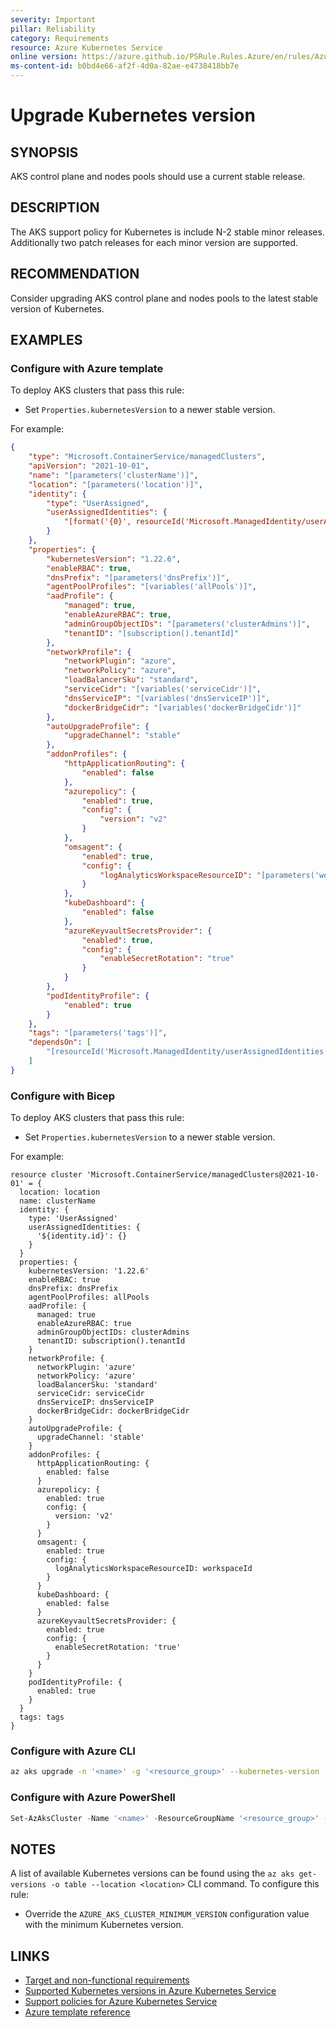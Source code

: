 ```yaml
---
severity: Important
pillar: Reliability
category: Requirements
resource: Azure Kubernetes Service
online version: https://azure.github.io/PSRule.Rules.Azure/en/rules/Azure.AKS.Version/
ms-content-id: b0bd4e66-af2f-4d0a-82ae-e4738418bb7e
---
```


# Upgrade Kubernetes version

## SYNOPSIS

AKS control plane and nodes pools should use a current stable release.

## DESCRIPTION

The AKS support policy for Kubernetes is include N-2 stable minor releases.
Additionally two patch releases for each minor version are supported.

## RECOMMENDATION

Consider upgrading AKS control plane and nodes pools to the latest stable version of Kubernetes.

## EXAMPLES

### Configure with Azure template

To deploy AKS clusters that pass this rule:

- Set `Properties.kubernetesVersion` to a newer stable version.

For example:

```json
{
    "type": "Microsoft.ContainerService/managedClusters",
    "apiVersion": "2021-10-01",
    "name": "[parameters('clusterName')]",
    "location": "[parameters('location')]",
    "identity": {
        "type": "UserAssigned",
        "userAssignedIdentities": {
            "[format('{0}', resourceId('Microsoft.ManagedIdentity/userAssignedIdentities', parameters('identityName')))]": {}
        }
    },
    "properties": {
        "kubernetesVersion": "1.22.6",
        "enableRBAC": true,
        "dnsPrefix": "[parameters('dnsPrefix')]",
        "agentPoolProfiles": "[variables('allPools')]",
        "aadProfile": {
            "managed": true,
            "enableAzureRBAC": true,
            "adminGroupObjectIDs": "[parameters('clusterAdmins')]",
            "tenantID": "[subscription().tenantId]"
        },
        "networkProfile": {
            "networkPlugin": "azure",
            "networkPolicy": "azure",
            "loadBalancerSku": "standard",
            "serviceCidr": "[variables('serviceCidr')]",
            "dnsServiceIP": "[variables('dnsServiceIP')]",
            "dockerBridgeCidr": "[variables('dockerBridgeCidr')]"
        },
        "autoUpgradeProfile": {
            "upgradeChannel": "stable"
        },
        "addonProfiles": {
            "httpApplicationRouting": {
                "enabled": false
            },
            "azurepolicy": {
                "enabled": true,
                "config": {
                    "version": "v2"
                }
            },
            "omsagent": {
                "enabled": true,
                "config": {
                    "logAnalyticsWorkspaceResourceID": "[parameters('workspaceId')]"
                }
            },
            "kubeDashboard": {
                "enabled": false
            },
            "azureKeyvaultSecretsProvider": {
                "enabled": true,
                "config": {
                    "enableSecretRotation": "true"
                }
            }
        },
        "podIdentityProfile": {
            "enabled": true
        }
    },
    "tags": "[parameters('tags')]",
    "dependsOn": [
        "[resourceId('Microsoft.ManagedIdentity/userAssignedIdentities', parameters('identityName'))]"
    ]
}
```

### Configure with Bicep

To deploy AKS clusters that pass this rule:

- Set `Properties.kubernetesVersion` to a newer stable version.

For example:

```bicep
resource cluster 'Microsoft.ContainerService/managedClusters@2021-10-01' = {
  location: location
  name: clusterName
  identity: {
    type: 'UserAssigned'
    userAssignedIdentities: {
      '${identity.id}': {}
    }
  }
  properties: {
    kubernetesVersion: '1.22.6'
    enableRBAC: true
    dnsPrefix: dnsPrefix
    agentPoolProfiles: allPools
    aadProfile: {
      managed: true
      enableAzureRBAC: true
      adminGroupObjectIDs: clusterAdmins
      tenantID: subscription().tenantId
    }
    networkProfile: {
      networkPlugin: 'azure'
      networkPolicy: 'azure'
      loadBalancerSku: 'standard'
      serviceCidr: serviceCidr
      dnsServiceIP: dnsServiceIP
      dockerBridgeCidr: dockerBridgeCidr
    }
    autoUpgradeProfile: {
      upgradeChannel: 'stable'
    }
    addonProfiles: {
      httpApplicationRouting: {
        enabled: false
      }
      azurepolicy: {
        enabled: true
        config: {
          version: 'v2'
        }
      }
      omsagent: {
        enabled: true
        config: {
          logAnalyticsWorkspaceResourceID: workspaceId
        }
      }
      kubeDashboard: {
        enabled: false
      }
      azureKeyvaultSecretsProvider: {
        enabled: true
        config: {
          enableSecretRotation: 'true'
        }
      }
    }
    podIdentityProfile: {
      enabled: true
    }
  }
  tags: tags
}
```

### Configure with Azure CLI

```bash
az aks upgrade -n '<name>' -g '<resource_group>' --kubernetes-version '1.22.6'
```

### Configure with Azure PowerShell

```powershell
Set-AzAksCluster -Name '<name>' -ResourceGroupName '<resource_group>' -KubernetesVersion '1.22.6'
```

## NOTES

A list of available Kubernetes versions can be found using the `az aks get-versions -o table --location <location>` CLI command.
To configure this rule:

- Override the `AZURE_AKS_CLUSTER_MINIMUM_VERSION` configuration value with the minimum Kubernetes version.

## LINKS

- [Target and non-functional requirements](https://docs.microsoft.com/azure/architecture/framework/resiliency/design-requirements#meet-application-platform-requirements)
- [Supported Kubernetes versions in Azure Kubernetes Service](https://docs.microsoft.com/azure/aks/supported-kubernetes-versions)
- [Support policies for Azure Kubernetes Service](https://docs.microsoft.com/azure/aks/support-policies)
- [Azure template reference](https://docs.microsoft.com/azure/templates/microsoft.containerservice/managedclusters)
